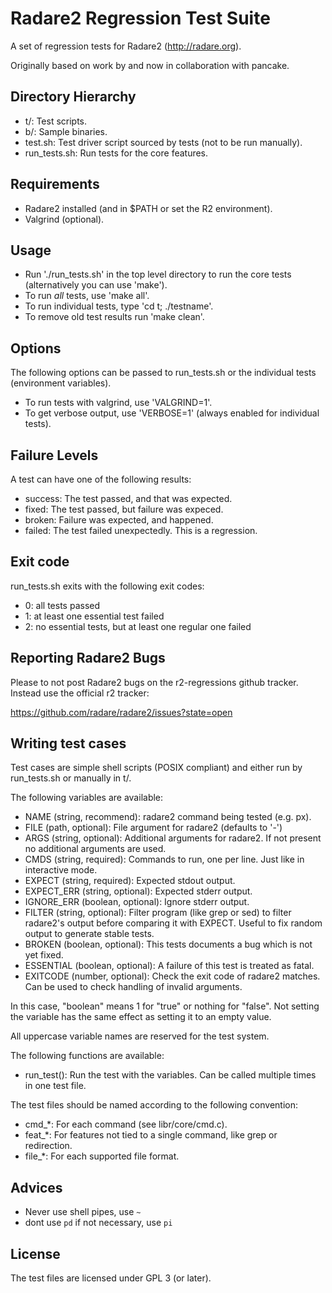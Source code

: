 Radare2 Regression Test Suite
=============================

A set of regression tests for Radare2 (http://radare.org).

Originally based on work by and now in collaboration with pancake.

Directory Hierarchy
-------------------

 * t/:           Test scripts.
 * b/:           Sample binaries.
 * test.sh:      Test driver script sourced by tests (not to be run manually).
 * run_tests.sh: Run tests for the core features.

Requirements
------------

 * Radare2 installed (and in $PATH or set the R2 environment).
 * Valgrind (optional).

Usage
-----

 * Run './run_tests.sh' in the top level directory to run the core tests
   (alternatively you can use 'make').
 * To run *all* tests, use 'make all'.
 * To run individual tests, type 'cd t; ./testname'.
 * To remove old test results run 'make clean'.

Options
-------

The following options can be passed to run_tests.sh or the individual tests
(environment variables).

 * To run tests with valgrind, use 'VALGRIND=1'.
 * To get verbose output, use 'VERBOSE=1' (always enabled for individual
   tests).

Failure Levels
--------------

A test can have one of the following results:
* success: The test passed, and that was expected.
* fixed: The test passed, but failure was expeced.
* broken: Failure was expected, and happened.
* failed: The test failed unexpectedly. This is a regression.

Exit code
---------

run_tests.sh exits with the following exit codes:

* 0: all tests passed
* 1: at least one essential test failed
* 2: no essential tests, but at least one regular one failed

Reporting Radare2 Bugs
----------------------

Please to not post Radare2 bugs on the r2-regressions github tracker. Instead
use the official r2 tracker:

https://github.com/radare/radare2/issues?state=open

Writing test cases
------------------

Test cases are simple shell scripts (POSIX compliant) and either run by
run_tests.sh or manually in t/.

The following variables are available:

 * NAME (string, recommend):       radare2 command being tested (e.g. px).
 * FILE (path, optional):          File argument for radare2 (defaults to '-')
 * ARGS (string, optional):        Additional arguments for radare2. If not
                                   present no additional arguments are used.
 * CMDS (string, required):        Commands to run,  one per line. Just like
                                   in interactive mode.
 * EXPECT (string, required):      Expected stdout output.
 * EXPECT_ERR (string, optional):  Expected stderr output.
 * IGNORE_ERR (boolean, optional): Ignore stderr output.
 * FILTER (string, optional):      Filter program (like grep or sed) to filter
                                   radare2's output before comparing it with
                                   EXPECT. Useful to fix random output to
                                   generate stable tests.
 * BROKEN (boolean, optional):     This tests documents a bug which is not yet
                                   fixed.
 * ESSENTIAL (boolean, optional):  A failure of this test is treated as fatal.
 * EXITCODE (number, optional):    Check the exit code of radare2 matches.
                                   Can be used to check handling of invalid
                                   arguments.

In this case, "boolean" means 1 for "true" or nothing for "false". Not setting
the variable has the same effect as setting it to an empty value.

All uppercase variable names are reserved for the test system.

The following functions are available:

 * run_test(): Run the test with the variables. Can be called multiple times
               in one test file.

The test files should be named according to the following convention:

 * cmd_*: For each command (see libr/core/cmd.c).
 * feat_*: For features not tied to a single command, like grep or
           redirection.
 * file_*: For each supported file format.

Advices
------------------

* Never use shell pipes, use `~`
* dont use `pd` if not necessary, use `pi`


License
-------

The test files are licensed under GPL 3 (or later).
